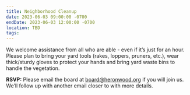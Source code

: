 ```yaml
---
title: Neighborhood Cleanup
date: 2023-06-03 09:00:00 -0700
endDate: 2023-06-03 12:00:00 -0700
location: TBD
tags:
---
```


We welcome assistance from all who are able - even if it’s just for an hour. Please plan to bring your yard tools (rakes, loppers, pruners, etc.), wear thick/sturdy gloves to protect your hands and bring yard waste bins to handle the vegetation. 

**RSVP:** Please email the board at board@heronwood.org if you will join us. We’ll follow up with another email closer to with more details.
